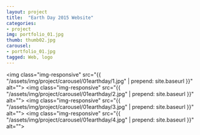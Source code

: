 ```yaml
---
layout: project
title:  "Earth Day 2015 Website"
categories:
- project
img: portfolio_01.jpg
thumb: thumb02.jpg
carousel:
- portfolio_01.jpg
tagged: Web, logo
---
```

<img class="img-responsive" src="{{ "/assets/img/project/carousel/01earthday/1.jpg" | prepend: site.baseurl }}" alt="">
<img class="img-responsive" src="{{ "/assets/img/project/carousel/01earthday/2.jpg" | prepend: site.baseurl }}" alt="">
<img class="img-responsive" src="{{ "/assets/img/project/carousel/01earthday/3.jpg" | prepend: site.baseurl }}" alt="">
<img class="img-responsive" src="{{ "/assets/img/project/carousel/01earthday/4.jpg" | prepend: site.baseurl }}" alt="">